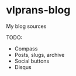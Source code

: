 vlprans-blog
============

My blog sources

TODO:

- Compass
- Posts, slugs, archive
- Social buttons
- Disqus
